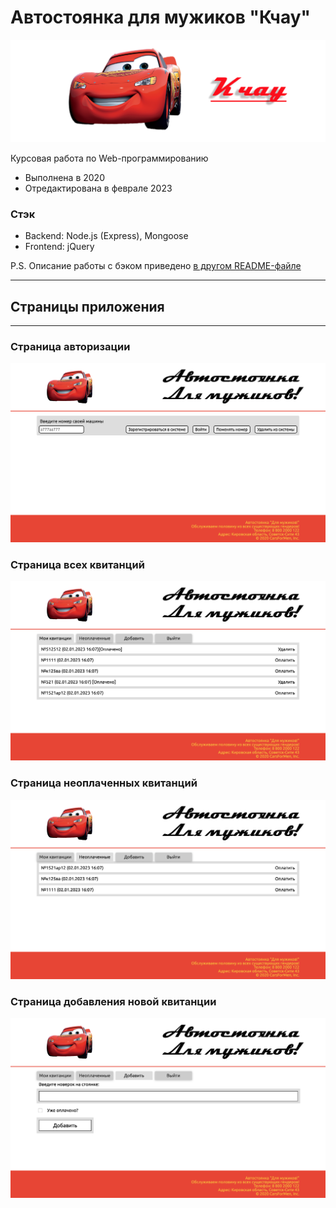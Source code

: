 # Автостоянка для мужиков "Кчау"

![Логотип](assets/logo.png)

Курсовая работа по Web-программированию

-   Выполнена в 2020
-   Отредактирована в феврале 2023

### Стэк

-   Backend: Node.js (Express), Mongoose
-   Frontend: jQuery

P.S. Описание работы с бэком приведено [в другом README-файле](./server/README.md)

---

## Страницы приложения

---

### Страница авторизации

![Страница авторизации](assets/login-page.png)

### Страница всех квитанций

![Страница всех квитанций](assets/all-receipts.png)

### Страница неоплаченных квитанций

![Страница неоплаченных квитанций](assets/unpaid-receipts.png)

### Страница добавления новой квитанции

![Страница добавления новой квитанции](assets/add-receipts.png)
